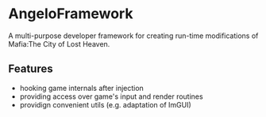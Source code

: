 # AngeloFramework
A multi-purpose developer framework for creating run-time modifications of Mafia:The City of Lost Heaven.

## Features
- hooking game internals after injection
- providing access over game's input and render routines
- providign convenient utils (e.g. adaptation of ImGUI)